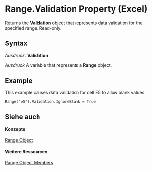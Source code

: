 
# Range.Validation Property (Excel)

Returns the  **[Validation](59d29d1e-92d3-373e-04d0-0d7fe97e1878.md)** object that represents data validation for the specified range. Read-only.


## Syntax

 _Ausdruck_. **Validation**

 _Ausdruck_ A variable that represents a **Range** object.


## Example

This example causes data validation for cell E5 to allow blank values.


```
Range("e5").Validation.IgnoreBlank = True
```


## Siehe auch


#### Konzepte


[Range Object](b8207778-0dcc-4570-1234-f130532cc8cd.md)
#### Weitere Ressourcen


[Range Object Members](http://msdn.microsoft.com/library/4336bf81-1e63-7e44-1792-baf366a027a7%28Office.15%29.aspx)
